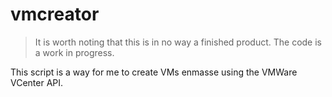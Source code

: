# vmcreator

> It is worth noting that this is in no way a finished product. The code is a 
> work in progress.

This script is a way for me to create VMs enmasse using the VMWare VCenter API.
